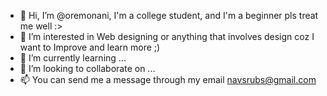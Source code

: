 - 👋 Hi, I’m @oremonani, I'm a college student, and I'm a beginner pls treat me well :>
- 👀 I’m interested in Web designing or anything that involves design coz I want to Improve and learn more ;)
- 🌱 I’m currently learning ...
- 💞️ I’m looking to collaborate on ...
- 📫 You can send me a message through my email navsrubs@gmail.com 

<!---
oremonani/oremonani is a ✨ special ✨ repository because its `README.md` (this file) appears on your GitHub profile.
You can click the Preview link to take a look at your changes.
--->

